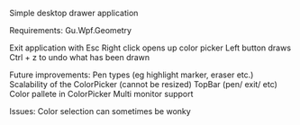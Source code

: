 Simple desktop drawer application

Requirements: Gu.Wpf.Geometry

Exit application with Esc
Right click opens up color picker
Left button draws
Ctrl + z to undo what has been drawn

Future improvements:
Pen types (eg highlight marker, eraser etc.)
Scalability of the ColorPicker (cannot be resized)
TopBar (pen/ exit/ etc)
Color pallete in ColorPicker
Multi monitor support

Issues:
Color selection can sometimes be wonky